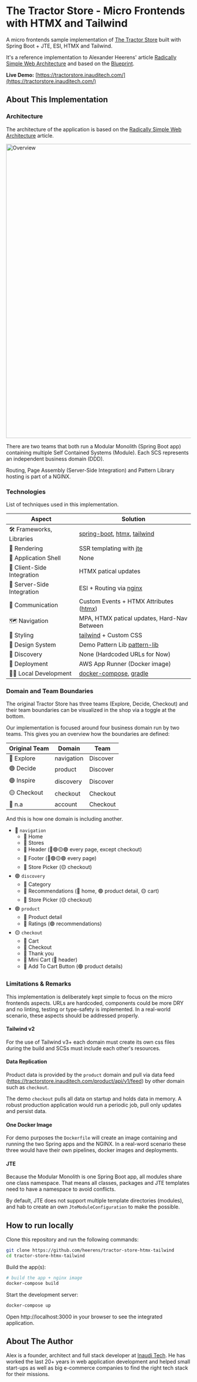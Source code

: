 # The Tractor Store - Micro Frontends with HTMX and Tailwind 

A micro frontends sample implementation of [The Tractor Store](https://micro-frontends.org/tractor-store/) built with Spring Boot + JTE, ESI, HTMX and Tailwind. 

It's a reference implementation to Alexander Heerens' article  [Radically Simple Web Architecture](https://medium.com/@alexander.heerens/radically-simple-web-architecture-a-web-application-blueprint-for-startups-and-small-enterprises-f503a5f36381) and based on the [Blueprint](https://github.com/neuland/tractor-store-blueprint).

**Live Demo:** [https://tractorstore.inauditech.com/](https://tractorstore.inauditech.com/)

## About This Implementation

### Architecture 

The architecture of the application is based on the [Radically Simple Web Architecture](https://medium.com/@alexander.heerens/radically-simple-web-architecture-a-web-application-blueprint-for-startups-and-small-enterprises-f503a5f36381) article.

<img src="https://miro.medium.com/v2/resize:fit:1400/format:webp/1*rJivU2mODY8LxD3tK60kPA.png" alt="Overview" width="800" >

There are two teams that both run a Modular Monolith (Spring Boot app) containing multiple Self Contained Systems (Module). Each SCS represents an independent business domain (DDD).

Routing, Page Assembly (Server-Side Integration) and Pattern Library hosting is part of a NGINX. 
 

### Technologies

List of techniques used in this implementation.

| Aspect                     | Solution                                    |
|----------------------------|---------------------------------------------|
| 🛠️ Frameworks, Libraries  | [spring-boot], [htmx], [tailwind]           |
| 📝 Rendering               | SSR templating with [jte]                   |
| 🐚 Application Shell       | None                                        |
| 🧩 Client-Side Integration | HTMX patical updates                        |
| 🧩 Server-Side Integration | ESI + Routing via [nginx]                   |
| 📣 Communication           | Custom Events + HTMX Attributes ([htmx])    |
| 🗺️ Navigation             | MPA, HTMX patical updates, Hard-Nav Between |
| 🎨 Styling                 | [tailwind] + Custom CSS                     |
| 🍱 Design System           | Demo Pattern Lib [pattern-lib]              |
| 🔮 Discovery               | None (Hardcoded URLs for Now)               |
| 🚚 Deployment              | AWS App Runner (Docker image)               |
| 👩‍💻 Local Development    | [docker-compose], [gradle]                  |

[spring-boot]: https://spring.io/projects/spring-boot
[jte]: https://jte.gg/
[htmx]: https://htmx.org/
[tailwind]: https://tailwindcss.com/
[nginx]: https://nginx.org/en/
[docker-compose]: https://docs.docker.com/compose/
[gradle]: https://gradle.org/
[pattern-lib]: https://tractorstore.inauditech.com/storybook/index.html

### Domain and Team Boundaries

The original Tractor Store has three teams (Explore, Decide, Checkout) and their team boundaries can be visualized in the shop via a toggle at the bottom.  

Our implementation is focused around four business domain run by two teams. This gives you an overview how the boundaries are defined:

| Original Team | Domain     | Team     |
|---------------|------------|----------|
| 🔴 Explore    | navigation | Discover |
| 🟢 Decide     | product    | Discover |
| 🟣 Inspire    | discovery  | Discover |
| 🟡 Checkout   | checkout   | Checkout |
| 🔵 n.a        | account    | Checkout |

And this is how one domain is including another. 

- 🔴 `navigation`
    - 📄 Home
    - 📄 Stores
    - 🧩 Header (🔴🟢🟡🟣 every page, except checkout)
    - 🧩 Footer (🔴🟢🟡🟣 every page)
    - 🧩 Store Picker (🟡 checkout)
- 🟣 `discovery`
    - 📄 Category
    - 🧩 Recommendations (🔴 home, 🟢 product detail, 🟡 cart)
    - 🧩 Store Picker (🟡 checkout)    
- 🟢 `product`
    - 📄 Product detail
    - 🧩 Ratings (🟣 recommendations) 
- 🟡 `checkout`
    - 📄 Cart
    - 📄 Checkout
    - 📄 Thank you
    - 🧩 Mini Cart (🔴 header)
    - 🧩 Add To Cart Button (🟢 product details)


### Limitations & Remarks 

This implementation is deliberately kept simple to focus on the micro frontends aspects. URLs are hardcoded, components could be more DRY and no linting, testing or type-safety is implemented. In a real-world scenario, these aspects should be addressed properly.

#### Tailwind v2

For the use of Tailwind v3+ each domain must create its own css files during the build and SCSs must include each other's resources.

#### Data Replication

Product data is provided by the `product` domain and pull via data feed (https://tractorstore.inauditech.com/product/api/v1/feed) by other domain such as `checkout`.

The demo `checkout` pulls all data on startup and holds data in memory. A robust production application would run a periodic job, pull only updates and persist data.

#### One Docker Image

For demo purposes the `Dockerfile` will create an image containing and running the two Spring apps and the NGINX. In a real-word scenario these three would have their own pipelines, docker images and deployments. 

#### JTE

Because the Modular Monolith is one Spring Boot app, all modules share one class namespace. That means all classes, packages and JTE templates need to have a namespace to avoid conflicts.

By default, JTE does not support multiple template directories (modules), and hab to create an own `JteModuleConfiguration` to make the possible.

## How to run locally

Clone this repository and run the following commands:

```bash
git clone https://github.com/heerens/tractor-store-htmx-tailwind
cd tractor-store-htmx-tailwind
```

Build the app(s):

```bash
# build the app + nginx image
docker-compose build 
```

Start the development server:

```bash
docker-compose up 
```

Open http://localhost:3000 in your browser to see the integrated application.

## About The Author

Alex is a founder, architect and full stack developer at [Inaudi Tech](https://www.inauditech.com/). He has worked the last 20+ years in web application development and helped small start-ups as well as big e-commerce companies to find the right tech stack for their missions.